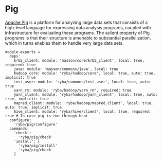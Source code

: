 
# Pig

[Apache Pig](https://pig.apache.org/) is a platform for analyzing large data sets that consists of a
high-level language for expressing data analysis programs, coupled with
infrastructure for evaluating these programs. The salient property of Pig
programs is that their structure is amenable to substantial parallelization,
which in turns enables them to handle very large data sets.

    module.exports =
      deps:
        krb5_client: module: 'masson/core/krb5_client', local: true, required: true
        java: module: 'masson/commons/java', local: true
        hadoop_core: module: 'ryba/hadoop/core', local: true, auto: true, implicit: true
        test_user: module: 'ryba/commons/test_user', local: true, auto: true
        yarn_rm: module: 'ryba/hadoop/yarn_rm', required: true
        yarn_client: module: 'ryba/hadoop/yarn_client', local: true, auto: true, implicit: true
        mapred_client: module: 'ryba/hadoop/mapred_client', local: true, auto: true, implicit: true
        hive_client: module: 'ryba/hive/client', local: true, required: true # In case pig is run through hcat
      configure:
        'ryba/pig/configure'
      commands:
        'check':
          'ryba/pig/check'
        'install': [
          'ryba/pig/install'
          'ryba/pig/check'
        ]
